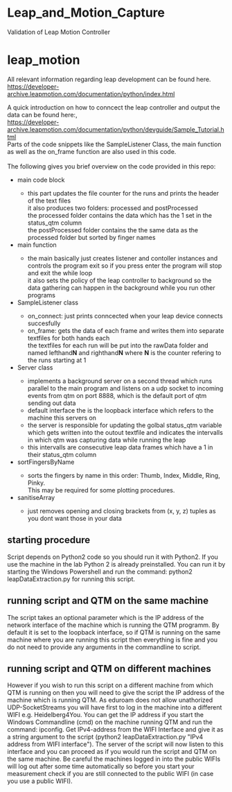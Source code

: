 # Leap_and_Motion_Capture
Validation of Leap Motion Controller

# leap_motion
All relevant information regarding leap development can be found here.<br>
https://developer-archive.leapmotion.com/documentation/python/index.html

A quick introduction on how to conncect the leap controller and output the data can be found here:,<br>
https://developer-archive.leapmotion.com/documentation/python/devguide/Sample_Tutorial.html <br>
Parts of the code snippets like the SampleListener Class, the main function as well as the on_frame function are also used in this code.<br><br>
The following gives you brief overview on the code provided in this repo:<br>
<ul>
  <li>main code block</li>
  <ul>
    <li>this part updates the file counter for the runs and prints the header of the text files<br>
      it also produces two folders: processed and postProcessed<br>
      the processed folder contains the data which has the 1 set in the status_qtm column<br>
      the postProcessed folder contains the the same data as the processed folder but sorted by finger names</li>
  </ul>
  <li>main function</li>
  <ul>
    <li>the main basically just creates listener and contoller instances and controls the program exit so if you press enter the program will stop and exit the while loop<br>it also sets the policy of the leap controller to background so the data gathering can happen in the background while you run other programs</li>
  </ul>
  <li>SampleListener class</li>
  <ul>
    <li>on_connect: just prints conncected when your leap device connects succesfully</li>
    <li>on_frame: gets the data of each frame and writes them into separate textfiles for both hands each<br>
      the textfiles for each run will be put into the rawData folder and named lefthand<b>N</b> and righthand<b>N</b> where <b>N</b> is the counter refering to the runs starting at 1</li>
      </ul>
  <li>Server class</li>
  <ul>
    <li>implements a background server on a second thread which runs parallel to the main program and listens on a udp socket to incoming events from qtm on port 8888, which is the default port of qtm sending out data</li>
    <li>default interface the is the loopback interface which refers to the machine this servers on</li>
    <if you dont give the program any parameters then it will use this default confgurations</li>
    <li>the server is responsible for updating the golbal status_qtm variable which gets written into the outout textfile and indicates the intervalls in which qtm was capturing data while running the leap</li>
    <li>this intervalls are consecutive leap data frames which have a 1 in their status_qtm column</li>
  </ul>
  <li>sortFingersByName</li>
  <ul>
    <li> sorts the fingers by name in this order: Thumb, Index, Middle, Ring, Pinky.<br>This may be required for some                                        plotting procedures.</li>
  </ul>
  <li>sanitiseArray</li>
  <ul>
    <li>just removes opening and closing brackets from (x, y, z) tuples as you dont want those in your data</li>
  </ul>
</ul>
  



starting procedure
------------------
Script depends on Python2 code so you should run it with Python2. If you use the machine in the lab Python 2 is already preinstalled. You can run it by starting the Windows Powershell
and run the command: python2 leapDataExtraction.py for running this script.

running script and QTM on the same machine
------------------------------------------
The script takes an optional parameter which is the IP address of the network interface of the machine which is running the QTM programm. By default it is set to the loopback interface,
so if QTM is running on the same machine where you are running this script then everything is fine and you do not need to provide any arguments in the commandline to script.

running script and QTM on different machines
--------------------------------------------
However if you wish to run this script on a different machine from which QTM is running on then you will need to give the script the IP address of the machine which is running QTM.
As eduroam does not allow unathorized UDP-SocketStreams you will have first to log in the machine into a different WIFI e.g. Heidelberg4You.
You can get the IP address if you start the  Windows Commandline (cmd) on the machine running QTM and run the command: ipconfig. Get IPv4-address from the WIFI Interface and give it as a
string argument to the script (python2 leapDataExtraction.py "IPv4 address from WIFI interface"). The server of the script will now listen to this interface and you can proceed as if you would run
the script and QTM on the same machine. Be careful the machines logged in into the public WIFIs will log out after some time automatically so before you start your measurement check if you
are still connected to the public WIFI (in case you use a public WIFI).
